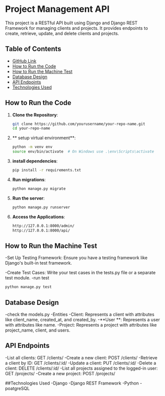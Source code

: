 # Project Management API

This project is a RESTful API built using Django and Django REST Framework for managing clients and projects. It provides endpoints to create, retrieve, update, and delete clients and projects.

## Table of Contents
- [GitHub Link](#github-link)
- [How to Run the Code](#how-to-run-the-code)
- [How to Run the Machine Test](#how-to-run-the-machine-test)
- [Database Design](#database-design)
- [API Endpoints](#api-endpoints)
- [Technologies Used](#technologies-used)



## How to Run the Code

1. **Clone the Repository**:
   ```bash
   git clone https://github.com/yourusername/your-repo-name.git
   cd your-repo-name
   ```
2. ** setup virtual environment**:
   ```bash
   python -m venv env
   source env/bin/activate  # On Windows use .\env\Scripts\activate
   ```
3. **install dependencies**:
   ```bash
   pip install -r requirements.txt
   ```
4. **Run migrations**:
   ```bash
   python manage.py migrate
   ```
5. **Run the server**:
   ```bash
   python manage.py runserver
   ```
6. **Access the Applications**:
   ```bash
   http://127.0.0.1:8000/admin/
   http://127.0.0.1:8000/api/

## How to Run the Machine Test
-Set Up Testing Framework: Ensure you have a testing framework like Django's built-in test framework.

-Create Test Cases: Write your test cases in the tests.py file or a separate test module.
-run test
 ```bash
python manage.py test
```
## Database Design
-check the models.py
-Entities
-Client: Represents a client with attributes like client_name, created_at, and created_by.
-**User **: Represents a user with attributes like name.
-Project: Represents a project with attributes like project_name, client, and users.

## API Endpoints
-List all clients: GET /clients/
-Create a new client: POST /clients/
-Retrieve a client by ID: GET /clients/:id/
-Update a client: PUT /clients/:id/
-Delete a client: DELETE /clients/:id/
-List all projects assigned to the logged-in user: GET /projects/
-Create a new project: POST /projects/

##Technologies Used
-Django
-Django REST Framework
-Python
-poatgreSQL


